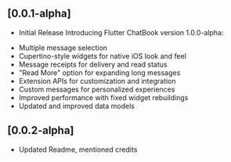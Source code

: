 
## [0.0.1-alpha]

* Initial Release
Introducing Flutter ChatBook version 1.0.0-alpha:

- Multiple message selection
- Cupertino-style widgets for native iOS look and feel
- Message receipts for delivery and read status
- "Read More" option for expanding long messages
- Extension APIs for customization and integration
- Custom messages for personalized experiences
- Improved performance with fixed widget rebuildings
- Updated and improved data models


## [0.0.2-alpha]

* Updated Readme, mentioned credits
